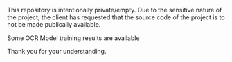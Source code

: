 This repository is intentionally private/empty.
Due to the sensitive nature of the project, the client has requested that the source code of the project is to not be made publically available.

Some OCR Model training results are available

Thank you for your understanding.
